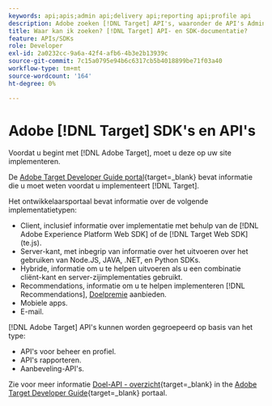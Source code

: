```yaml
---
keywords: api;apis;admin api;delivery api;reporting api;profile api
description: Adobe zoeken [!DNL Target] API's, waaronder de API's Admin, Delivery, Reporting en Profile.
title: Waar kan ik zoeken? [!DNL Target] API- en SDK-documentatie?
feature: APIs/SDKs
role: Developer
exl-id: 2a0232cc-9a6a-42f4-afb6-4b3e2b13939c
source-git-commit: 7c15a0795e94b6c6317cb5b4018899be71f03a40
workflow-type: tm+mt
source-wordcount: '164'
ht-degree: 0%

---
```


# Adobe [!DNL Target] SDK&#39;s en API&#39;s

Voordat u begint met [!DNL Adobe Target], moet u deze op uw site implementeren.

De [Adobe Target Developer Guide portal](https://experienceleague.corp.adobe.com/docs/target-dev/developer/overview.html){target=_blank} bevat informatie die u moet weten voordat u implementeert [!DNL Target].

Het ontwikkelaarsportaal bevat informatie over de volgende implementatietypen:

* Client, inclusief informatie over implementatie met behulp van de [!DNL Adobe Experience Platform Web SDK] of de [!DNL Target Web SDK] (te.js).
* Server-kant, met inbegrip van informatie over het uitvoeren over het gebruiken van Node.JS, JAVA, .NET, en Python SDKs.
* Hybride, informatie om u te helpen uitvoeren als u een combinatie cliënt-kant en server-zijimplementaties gebruikt.
* Recommendations, informatie om u te helpen implementeren [!DNL Recommendations], [Doelpremie](/help/main/c-intro/intro.md#premium) aanbieden.
* Mobiele apps.
* E-mail.

[!DNL Adobe Target] API&#39;s kunnen worden gegroepeerd op basis van het type:

* API&#39;s voor beheer en profiel.
* API&#39;s rapporteren.
* Aanbeveling-API&#39;s.

Zie voor meer informatie [Doel-API - overzicht](https://experienceleague.corp.adobe.com/docs/target-dev/developer/administration/target-api-overview.html){target=_blank} in the [Adobe Target Developer Guide](https://experienceleague.corp.adobe.com/docs/target-dev/developer/overview.html){target=_blank} portaal.
